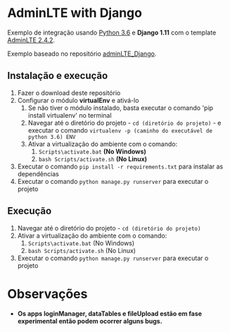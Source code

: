# AdminLTE with Django

Exemplo de integração usando [Python 3.6](https://www.python.org/downloads) e **Django 1.11** com o template [AdminLTE 2.4.2](https://github.com/almasaeed2010/AdminLTE).

Exemplo baseado no repositório [adminLTE_Django](https://github.com/drfrink/adminLTE_Django).


Instalação e execução
---------------------------
1. Fazer o download deste repositório
2. Configurar o módulo **virtualEnv** e ativá-lo
    1. Se não tiver o módulo instalado, basta executar o comando 'pip install virtualenv' no terminal
    2. Navegar até o diretório do projeto - `cd (diretório do projeto)` - e executar o comando `virtualenv -p (caminho do executável de python 3.6) ENV`
    3. Ativar a virtualização do ambiente com o comando:
        1. `Scripts\activate.bat` **(No Windows)**
        2. `bash Scripts/activate.sh` **(No Linux)**
3. Executar o comando `pip install -r requirements.txt` para instalar as dependências
4. Executar o comando `python manage.py runserver` para executar o projeto


Execução
---------------------------
1. Navegar até o diretório do projeto - `cd (diretório do projeto)`
2. Ativar a virtualização do ambiente com o comando:
   1. `Scripts\activate.bat` (No Windows)
   2. `bash Scripts/activate.sh` (No Linux)
3. Executar o comando `python manage.py runserver` para executar o projeto


Observações
============
* **Os apps loginManager, dataTables e fileUpload estão em fase experimental então podem ocorrer alguns bugs.**
